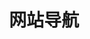 ---
layout: home

title: 网站导航
titleTemplate: Augus 的全部网站
hero:
  name: 网站导航
  text: Augus 的全部网站
  tagline: ""
  actions:
    - theme: brand
      text: game
      link: /game/
    - theme: alt
      text: notes
      link: /docus/
# Could add features description here
features:
  - title: 游戏
    details: 当然是原神啦
  - title: 笔记
    details: 有很多笔记
  - title: 编程
    details: 各种编程
  - title: 文科
    details: 简单了解一下
---